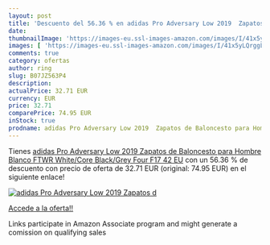 ```yaml
---
layout: post
title: 'Descuento del 56.36 % en adidas Pro Adversary Low 2019  Zapatos d'
date: 
thumbnailImage: 'https://images-eu.ssl-images-amazon.com/images/I/41x5yLQrggL._SL200_.jpg'
images: [ 'https://images-eu.ssl-images-amazon.com/images/I/41x5yLQrggL._SL200_.jpg' ]
comments: true
category: ofertas
author: ring
slug: B07JZ563P4
description:
actualPrice: 32.71 EUR
currency: EUR
price: 32.71
comparePrice: 74.95 EUR
inStock: true
prodname: adidas Pro Adversary Low 2019  Zapatos de Baloncesto para Hombre  Blanco FTWR White/Core Black/Grey Four F17  42 EU
---
```


Tienes [adidas Pro Adversary Low 2019  Zapatos de Baloncesto para Hombre  Blanco FTWR White/Core Black/Grey Four F17  42 EU](https://www.amazon.es/dp/B07JZ563P4/?tag=tolees-21) con un 56.36 % de descuento con precio de oferta de 32.71 EUR (original: 74.95 EUR) en el siguiente enlace!

[![adidas Pro Adversary Low 2019  Zapatos d](https://images-eu.ssl-images-amazon.com/images/I/41x5yLQrggL._SL200_.jpg)](https://www.amazon.es/dp/B07JZ563P4/?tag=tolees-21)

[Accede a la oferta!!](https://www.amazon.es/dp/B07JZ563P4/?tag=tolees-21)

Links participate in Amazon Associate program and might generate a comission on qualifying sales



